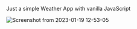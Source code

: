 Just a simple Weather App with vanilla JavaScript


![Screenshot from 2023-01-19 12-53-05](https://user-images.githubusercontent.com/102037554/213428821-03c3d59c-3b1a-4565-8127-8a8cda728691.png)
